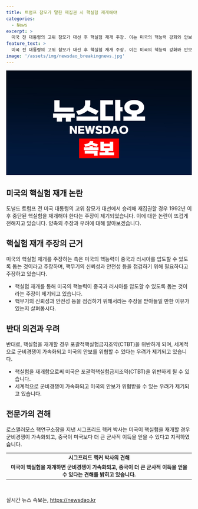 ```yaml
---
title: 트럼프 참모가 말한 재집권 시 핵실험 재개해야
categories:
  - News
excerpt: >
  미국 전 대통령의 고위 참모가 대선 후 핵실험 재개 주장. 이는 미국의 핵능력 강화와 안보에 도움이 될 것이라고 주장하지만, 이에 반박하는 목소리도 있다. CTBT 위반과 군비경쟁 가속화 등 부작용 우려.
feature_text: >
  미국 전 대통령의 고위 참모가 대선 후 핵실험 재개 주장. 이는 미국의 핵능력 강화와 안보에 도움이 될 것이라고 주장하지만, 이에 반박하는 목소리도 있다. CTBT 위반과 군비경쟁 가속화 등 부작용 우려.
image: '/assets/img/newsdao_breakingnews.jpg'
---
```


<p><img src="/assets/img/newsdao_breakingnews.jpg" alt="bookingtag 속보" /></p>

<h2 data-ke-size="size26">미국의 핵실험 재개 논란</h2>

<p data-ke-size="size16">도널드 트럼프 전 미국 대통령의 고위 참모가 대선에서 승리해 재집권할 경우 1992년 이후 중단된 핵실험을 재개해야 한다는 주장이 제기되었습니다. 이에 대한 논란이 뜨겁게 전해지고 있습니다. 양측의 주장과 우려에 대해 알아보겠습니다.</p>

<h2 data-ke-size="size24">핵실험 재개 주장의 근거</h2>

<p data-ke-size="size16">미국의 핵실험 재개를 주장하는 측은 미국의 핵능력이 중국과 러시아를 압도할 수 있도록 돕는 것이라고 주장하며, 핵무기의 신뢰성과 안전성 등을 점검하기 위해 필요하다고 주장하고 있습니다.</p>

<ul>
    <li>핵실험 재개를 통해 미국의 핵능력이 중국과 러시아를 압도할 수 있도록 돕는 것이라는 주장이 제기되고 있습니다.</li>
    <li>핵무기의 신뢰성과 안전성 등을 점검하기 위해서라는 주장을 받아들일 만한 이유가 있는지 살펴봅시다.</li>
</ul>

<h2 data-ke-size="size24">반대 의견과 우려</h2>

<p data-ke-size="size16">반대로, 핵실험을 재개할 경우 포괄적핵실험금지조약(CTBT)을 위반하게 되며, 세계적으로 군비경쟁이 가속화되고 미국의 안보를 위협할 수 있다는 우려가 제기되고 있습니다.</p>

<ul>
    <li>핵실험을 재개함으로써 미국은 포괄적핵실험금지조약(CTBT)을 위반하게 될 수 있습니다.</li>
    <li>세계적으로 군비경쟁이 가속화되고 미국의 안보가 위협받을 수 있는 우려가 제기되고 있습니다.</li>
</ul>

<h2 data-ke-size="size24">전문가의 견해</h2>

<p data-ke-size="size16">로스앨러모스 핵연구소장을 지낸 시그프리드 헥커 박사는 미국이 핵실험을 재개할 경우 군비경쟁이 가속화되고, 중국이 미국보다 더 큰 군사적 이득을 얻을 수 있다고 지적하였습니다.</p>

<table>
    <tr>
        <td style="text-align: center; height: 17px;"><b>시그프리드 헥커 박사의 견해</b></td>
    </tr>
    <tr>
        <td style="text-align: center; height: 17px;"><b>미국이 핵실험을 재개하면 군비경쟁이 가속화되고, 중국이 더 큰 군사적 이득을 얻을 수 있다는 견해를 밝히고 있습니다.</b></td>
    </tr>
</table>

<p data-ke-size="size16">&nbsp;</p>
실시간 뉴스 속보는, <a href="https://newsdao.kr" rel="dofollow">https://newsdao.kr</a>


